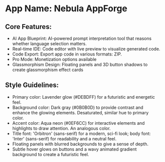 # **App Name**: Nebula AppForge

## Core Features:

- AI App Blueprint: AI-powered prompt interpretation tool that reasons whether language selection matters.
- Real-time IDE: Code editor with live preview to visualize generated code.
- Code Export: Export app code in various formats: ZIP.
- Pro Mode: Monetization options available
- Glassmorphism Design: Floating panels and 3D button shadows to create glassmorphism effect cards

## Style Guidelines:

- Primary color: Lavender glow (#DEBDFF) for a futuristic and energetic feel.
- Background color: Dark gray (#0B0B0D) to provide contrast and enhance the glowing elements. Desaturated, similar hue to primary color.
- Accent color: Aqua neon (#0EF6CC) for interactive elements and highlights to draw attention. An analogous color.
- Title font: 'Orbitron' (sans-serif) for a modern, sci-fi look; body font: 'Inter' (sans-serif) for readability and a neutral feel.
- Floating panels with blurred backgrounds to give a sense of depth.
- Subtle hover glows on buttons and a wavy animated gradient background to create a futuristic feel.
